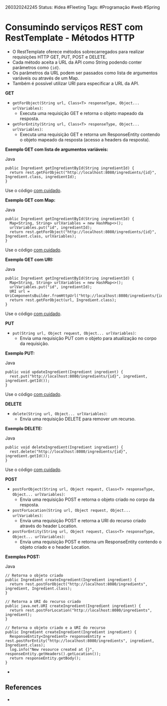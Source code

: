 260320242245
Status: #idea  #Fleeting 
Tags: #Programação #web #Spring 
# Consumindo serviços REST com RestTemplate - Métodos HTTP
- O RestTemplate oferece métodos sobrecarregados para realizar requisições HTTP GET, PUT, POST e DELETE.
- Cada método aceita a URL da API como String podendo conter parâmetros como `{id}`.
- Os parâmetros da URL podem ser passados como lista de argumentos variáveis ou através de um Map.
- Também é possível utilizar URI para especificar a URL da API.

**GET**

- `getForObject(String url, Class<T> responseType, Object... urlVariables)`:
    - Executa uma requisição GET e retorna o objeto mapeado da resposta.
- `getForEntity(String url, Class<T> responseType, Object... urlVariables)`:
    - Executa uma requisição GET e retorna um ResponseEntity contendo o objeto mapeado da resposta (acesso a headers da resposta).

**Exemplo GET com lista de argumentos variáveis:**

Java

```
public Ingredient getIngredientById(String ingredientId) {
  return rest.getForObject("http://localhost:8080/ingredients/{id}", Ingredient.class, ingredientId);
}
```

Use o código [com cuidado](https://gemini.google.com/faq#coding).

**Exemplo GET com Map:**

Java

```
public Ingredient getIngredientById(String ingredientId) {
  Map<String, String> urlVariables = new HashMap<>();
  urlVariables.put("id", ingredientId);
  return rest.getForObject("http://localhost:8080/ingredients/{id}", Ingredient.class, urlVariables);
}
```

Use o código [com cuidado](https://gemini.google.com/faq#coding).

**Exemplo GET com URI:**

Java

```
public Ingredient getIngredientById(String ingredientId) {
  Map<String, String> urlVariables = new HashMap<>();
  urlVariables.put("id", ingredientId);
  URI url = UriComponentsBuilder.fromHttpUrl("http://localhost:8080/ingredients/{id}").build(urlVariables);
  return rest.getForObject(url, Ingredient.class);
}
```

Use o código [com cuidado](https://gemini.google.com/faq#coding).

**PUT**

- `put(String url, Object request, Object... urlVariables)`:
    - Envia uma requisição PUT com o objeto para atualização no corpo da requisição.

**Exemplo PUT:**

Java

```
public void updateIngredient(Ingredient ingredient) {
  rest.put("http://localhost:8080/ingredients/{id}", ingredient, ingredient.getId());
}
```

Use o código [com cuidado](https://gemini.google.com/faq#coding).

**DELETE**

- `delete(String url, Object... urlVariables)`:
    - Envia uma requisição DELETE para remover um recurso.

**Exemplo DELETE:**

Java

```
public void deleteIngredient(Ingredient ingredient) {
  rest.delete("http://localhost:8080/ingredients/{id}", ingredient.getId());
}
```

Use o código [com cuidado](https://gemini.google.com/faq#coding).

**POST**

- `postForObject(String url, Object request, Class<T> responseType, Object... urlVariables)`:
    - Envia uma requisição POST e retorna o objeto criado no corpo da resposta.
- `postForLocation(String url, Object request, Object... urlVariables)`:
    - Envia uma requisição POST e retorna a URI do recurso criado através do header Location.
- `postForEntity(String url, Object request, Class<T> responseType, Object... urlVariables)`:
    - Envia uma requisição POST e retorna um ResponseEntity contendo o objeto criado e o header Location.

**Exemplos POST:**

Java

```
// Retorna o objeto criado
public Ingredient createIngredient(Ingredient ingredient) {
  return rest.postForObject("http://localhost:8080/ingredients", ingredient, Ingredient.class);
}

// Retorna a URI do recurso criado
public java.net.URI createIngredient(Ingredient ingredient) {
  return rest.postForLocation("http://localhost:8080/ingredients", ingredient);
}

// Retorna o objeto criado e a URI do recurso 
public Ingredient createIngredient(Ingredient ingredient) {
  ResponseEntity<Ingredient> responseEntity = rest.postForEntity("http://localhost:8080/ingredients", ingredient, Ingredient.class);
  log.info("New resource created at {}", responseEntity.getHeaders().getLocation());
  return responseEntity.getBody();
}
```
*
## References
*
